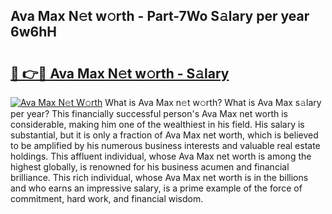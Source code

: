 ## Ava Max N𝚎t w𝚘rth - Part-7Wo S𝚊lary per year 6w6hH

# <h2><a href="http://gc418at.nevu.top/?p=Ava+Max">🔗 👉🔴 Ava Max N𝚎t w𝚘rth - S𝚊lary</a></h2>

[![Ava Max N𝚎t W𝚘rth](https://i.imgur.com/Oavwk0R.jpeg)](http://gc418at.nevu.top/?p=Ava+Max)
What is Ava Max n𝚎t w𝚘rth? What is Ava Max s𝚊lary per year?
This financially successful person's Ava Max net worth is considerable, making him one of the wealthiest in his field. His salary is substantial, but it is only a fraction of Ava Max net worth, which is believed to be amplified by his numerous business interests and valuable real estate holdings. This affluent individual, whose Ava Max net worth is among the highest globally, is renowned for his business acumen and financial brilliance. This rich individual, whose Ava Max net worth is in the billions and who earns an impressive salary, is a prime example of the force of commitment, hard work, and financial wisdom.
